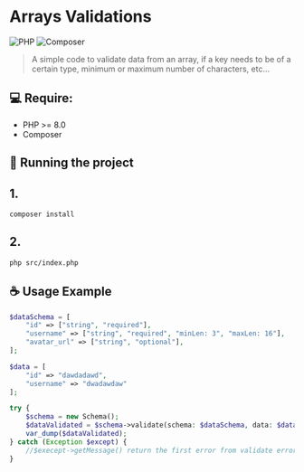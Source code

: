 # Arrays Validations

![PHP](https://img.shields.io/badge/PHP-777BB4.svg?style=for-the-badge&logo=PHP&logoColor=white)
![Composer](https://img.shields.io/badge/Composer-885630.svg?style=for-the-badge&logo=Composer&logoColor=white)

> A simple code to validate data from an array, if a key needs to be of a certain type, minimum or maximum number of characters, etc...

## 💻 Require:

- PHP >= 8.0
- Composer

## 🚀 Running the project

## 1.
```
composer install
```

## 2.
```
php src/index.php
```

## ☕ Usage Example

```php
$dataSchema = [
    "id" => ["string", "required"],
    "username" => ["string", "required", "minLen: 3", "maxLen: 16"],
    "avatar_url" => ["string", "optional"],
];

$data = [
    "id" => "dawdadawd",
    "username" => "dwadawdaw"
];

try {
    $schema = new Schema();
    $dataValidated = $schema->validate(schema: $dataSchema, data: $data);
    var_dump($dataValidated);
} catch (Exception $except) {
    //$execept->getMessage() return the first error from validate errors
}
```
